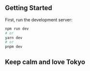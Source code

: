## Getting Started

First, run the development server:

```bash
npm run dev
# or
yarn dev
# or
pnpm dev
```

## Keep calm and love Tokyo
